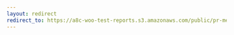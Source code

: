 ```yaml
---
layout: redirect
redirect_to: https://a8c-woo-test-reports.s3.amazonaws.com/public/pr-merge/38326/api/index.html
---
```

